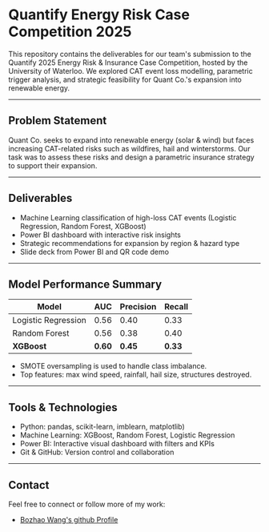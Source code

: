 # Quantify Energy Risk Case Competition 2025

This repository contains the deliverables for our team's submission to the Quantify 2025 Energy Risk & Insurance Case Competition, hosted by the University of Waterloo. We explored CAT event loss modelling, parametric trigger analysis, and strategic feasibility for Quant Co.'s expansion into renewable energy.

---

## Problem Statement

Quant Co. seeks to expand into renewable energy (solar & wind) but faces increasing CAT-related risks such as wildfires, hail and winterstorms. Our task was to assess these risks and design a parametric insurance strategy to support their expansion.

---

## Deliverables
- Machine Learning classification of high-loss CAT events (Logistic Regression, Random Forest, XGBoost)
- Power BI dashboard with interactive risk insights
- Strategic recommendations for expansion by region & hazard type
- Slide deck from Power BI and QR code demo

---

## Model Performance Summary

| Model              | AUC  | Precision | Recall |
|-------------------|------|-----------|--------|
| Logistic Regression | 0.56 | 0.40      | 0.33   |
| Random Forest       | 0.56 | 0.38      | 0.40   |
| **XGBoost**         | **0.60** | **0.45** | **0.33** |

- SMOTE oversampling is used to handle class imbalance.
- Top features: max wind speed, rainfall, hail size, structures destroyed.

---

## Tools & Technologies

- Python: pandas, scikit-learn, imblearn, matplotlib)
- Machine Learning: XGBoost, Random Forest, Logistic Regression
- Power BI: Interactive visual dashboard with filters and KPIs
- Git & GitHub: Version control and collaboration

---

## Contact

Feel free to connect or follow more of my work:
- [Bozhao Wang's github Profile](https://github.com/akabzw24)



